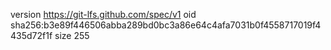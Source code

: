 version https://git-lfs.github.com/spec/v1
oid sha256:b3e89f446506abba289bd0bc3a86e64c4afa7031b0f4558717019f4435d72f1f
size 255
